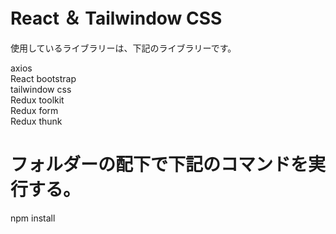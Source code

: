 # React ＆ Tailwindow CSS

使用しているライブラリーは、下記のライブラリーです。<br>

axios<br>
React bootstrap<br>
tailwindow css<br>
Redux toolkit<br>
Redux form<br>
Redux thunk<br>

# フォルダーの配下で下記のコマンドを実行する。

npm install
